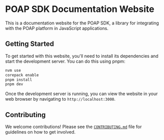 # POAP SDK Documentation Website

This is a documentation website for the POAP SDK, a library for integrating with the POAP platform
in JavaScript applications.

## Getting Started

To get started with this website, you'll need to install its dependencies and start the development
server. You can do this using pnpm:

```bash
nvm use
corepack enable
pnpm install
pnpm dev
```

Once the development server is running, you can view the website in your web browser by navigating
to `http://localhost:3000`.

## Contributing

We welcome contributions! Please see the [`CONTRIBUTING.md`](../.github/CONTRIBUTING.md) file for
guidelines on how to get involved.
